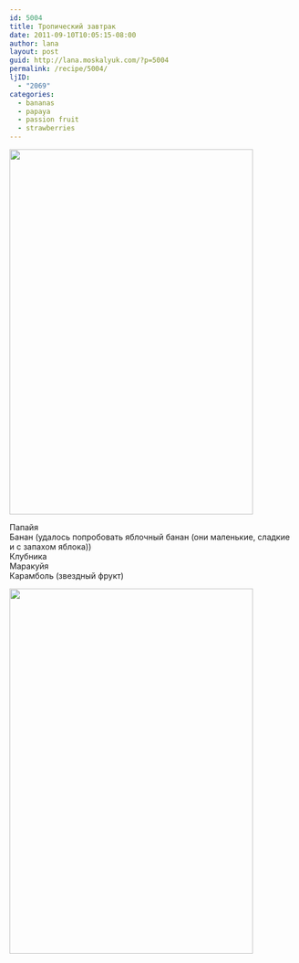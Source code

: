 ```yaml
---
id: 5004
title: Тропический завтрак
date: 2011-09-10T10:05:15-08:00
author: lana
layout: post
guid: http://lana.moskalyuk.com/?p=5004
permalink: /recipe/5004/
ljID:
  - "2069"
categories:
  - bananas
  - papaya
  - passion fruit
  - strawberries
---
```

<img loading="lazy" class="alignnone" title="Fruit Paradise in a cup" src="http://farm7.static.flickr.com/6078/6132099189_6f057c194d_z.jpg" alt="" width="427" height="640" />

Папайя  
Банан (удалось попробовать яблочный банан (они маленькие, сладкие и с запахом яблока))  
Клубника  
Маракуйя  
Карамболь (звездный фрукт)

<img loading="lazy" class="alignnone" title="Fruit Paradise in a cup" src="http://farm7.static.flickr.com/6206/6132101893_24d9c92200_z.jpg" alt="" width="427" height="640" />